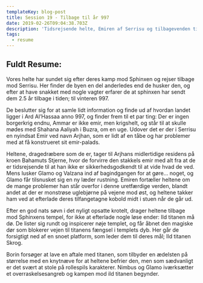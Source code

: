 ```yaml
---
templateKey: blog-post
title: Session 19 - Tilbage til år 997
date: 2019-02-26T09:04:38.703Z
description: 'Tidsrejsende helte, Emiren af Serrisu og tilbagevenden til Templet.'
tags:
  - resume
---
```

## Fuldt Resume:

Vores helte har sundet sig efter deres kamp mod Sphinxen og rejser tilbage mod Serrisu. Her finder de byen en del anderledes end de husker den, og efter at have snakket med nogle vagter erfarer de at sphinxen har sendt dem 2.5 år tilbage i tiden; til vinteren 997.

De beslutter sig for at samle lidt information og finde ud af hvordan landet ligger i Ard Al’Hassaa anno 997, og finder frem til et par ting: Der er ingen borgerkrig endnu, Ammar er ikke emir, men krigshelt, og står til at skulle mødes med Shahana Aaliyah i Buzra, om en uge. Udover det er der i Serrisu en nyindsat Emir ved navn Arjhan, som er lidt af en tåbe og har problemer med at få konstrueret sit emir-palads. 

Heltene, dragedræbere som de er, tager til Arjhans midlertidige residens på kroen Bahamuts Stjerne, hvor de forvirre den stakkels emir med alt fra at de er tidsrejsende til at han ikke er sikkerhedsgodkendt til at vide hvad de ved. Mens lusker Glamo og Valzana ind af bagindgangen for at gøre… noget, og Glamo får tilsnusket sig en ny læder rustning. Emiren fortæller heltene om de mange problemer han står overfor i denne uretfærdige verden, blandt andet at der er monstrøse uglebjørne på vejene mod øst, og heltene takker ham ved at efterlade deres tilfangetagne kobold midt i stuen når de går ud. 

Efter en god nats søvn i det nyligt opsatte krotelt, drager heltene tilbage mod Sphinxens tempel, for ikke at efterlade nogle løse ender: Ild titanen må dø. De lister sig rundt og inspicerer nøje templet, og får åbnet den magiske dør som blokerer vejen til titanens fængsel i templets dyb. Her går de forsigtigt ned af en snoet platform, som leder dem til deres mål; Ild titanen Skrog. 

Borin forsøger at lave en aftale med titanen, som tilbyder en ædelsten på størrelse med en knytnæve for at heltene befrier den, men som sædvanligt er det svært at stole på rollespils karakterer. Nimbus og Glamo iværksætter et overraskelsesangreb og kampen mod ild titanen begynder.
